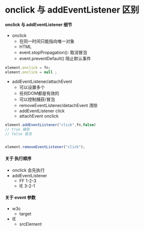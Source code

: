 # onclick 与 addEventListener 区别

#### onclick 与 addEventListener 细节

+ onclick
  + 在同一时间只能指向唯一对象
  + HTML
  + event.stopPropagation(): 取消冒泡
  + event.preventDefault() 阻止默认事件
```js
element.onclick = fn;
element.onclick = null ;
```

+ addEventListener/attachEvent
  + 可以设置多个
  + 任何DOM都是有效的
  + 可以控制捕获/冒泡
  + removeEventListener/detachEvent 清除
  + addEventListener click
  + attachEvent onclick

```js
element.addEventListener("click",fn,false)
// true 捕获
// false 冒泡


element.removeEventListener("click");
```

#### 关于 执行顺序

+ onclick 会先执行
+ addEventListener
   + FF 1-2-3
   + IE 3-2-1

#### 关于 event 参数
+ w3c
  + target
+ IE 
  + srcElement